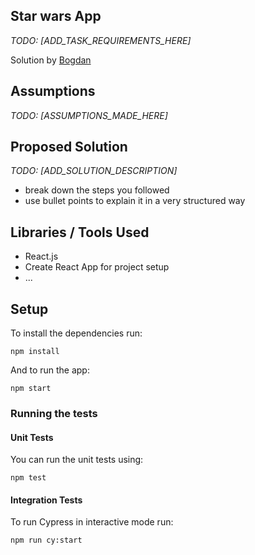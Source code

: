 ## Star wars App

*TODO: [ADD_TASK_REQUIREMENTS_HERE]*

Solution by [Bogdan](mailto:sophie@codewithdragos.com)

## Assumptions

*TODO: [ASSUMPTIONS_MADE_HERE]*

## Proposed Solution

*TODO: [ADD_SOLUTION_DESCRIPTION]*
- break down the steps you followed
- use bullet points to explain it in a very structured way


## Libraries / Tools Used

- React.js
- Create React App for project setup
- ...

## Setup

To install the dependencies run:

`npm install`

And to run the app:

`npm start`


### Running the tests

#### Unit Tests

You can run the unit tests using:

`npm test`

#### Integration Tests

To run Cypress in interactive mode run:

`npm run cy:start`





